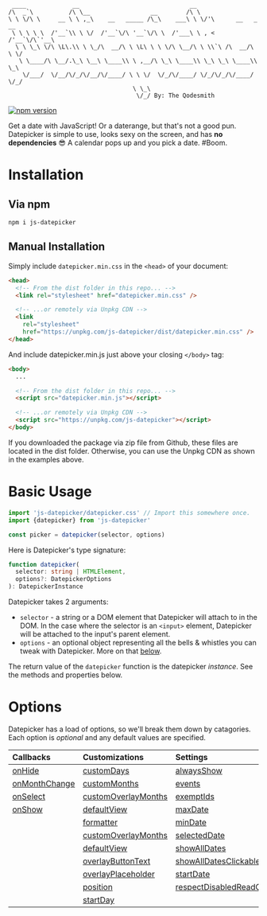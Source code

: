 ```
 ____             __                               __
/\  _`\          /\ \__                 __        /\ \
\ \ \/\ \     __ \ \ ,_\    __   _____ /\_\    ___\ \ \/'\      __   _ __
 \ \ \ \ \  /'__`\\ \ \/  /'__`\/\ '__`\/\ \  /'___\ \ , <    /'__`\/\`'__\
  \ \ \_\ \/\ \L\.\\ \ \_/\  __/\ \ \L\ \ \ \/\ \__/\ \ \\`\ /\  __/\ \ \/
   \ \____/\ \__/.\_\ \__\ \____\\ \ ,__/\ \_\ \____\\ \_\ \_\ \____\\ \_\
    \/___/  \/__/\/_/\/__/\/____/ \ \ \/  \/_/\/____/ \/_/\/_/\/____/ \/_/
                                   \ \_\
                                    \/_/ By: The Qodesmith
```

[![npm version](https://badge.fury.io/js/js-datepicker.svg)](https://badge.fury.io/js/js-datepicker)

Get a date with JavaScript! Or a daterange, but that's not a good pun.
Datepicker is simple to use, looks sexy on the screen, and has
**no dependencies** 😎 A calendar pops up and you pick a date. #Boom.

<!-- TODO - insert picture of Datepicker here. -->

# Installation

## Via npm

```
npm i js-datepicker
```

## Manual Installation

Simply include `datepicker.min.css` in the `<head>` of your document:

```html
<head>
  <!-- From the dist folder in this repo... -->
  <link rel="stylesheet" href="datepicker.min.css" />

  <!-- ...or remotely via Unpkg CDN -->
  <link
    rel="stylesheet"
    href="https://unpkg.com/js-datepicker/dist/datepicker.min.css" />
</head>
```

And include datepicker.min.js just above your closing `</body>` tag:

```html
<body>
  ...

  <!-- From the dist folder in this repo... -->
  <script src="datepicker.min.js"></script>

  <!-- ...or remotely via Unpkg CDN -->
  <script src="https://unpkg.com/js-datepicker"></script>
</body>
```

If you downloaded the package via zip file from Github, these files are located
in the dist folder. Otherwise, you can use the Unpkg CDN as shown in the
examples above.

# Basic Usage

```javascript
import 'js-datepicker/datepicker.css' // Import this somewhere once.
import {datepicker} from 'js-datepicker'

const picker = datepicker(selector, options)
```

Here is Datepicker's type signature:

```typescript
function datepicker(
  selector: string | HTMLElement,
  options?: DatepickerOptions
): DatepickerInstance
```

Datepicker takes 2 arguments:

- `selector` - a string or a DOM element that Datepicker will attach to in the
  DOM. In the case where the selector is an `<input>` element, Datepicker will be
  attached to the input's parent element.
- `options` - an optional object representing all the bells & whistles you can
  tweak with Datepicker. More on that [below](#options).

The return value of the `datepicker` function is the datepicker _instance_. See
the methods and properties below.

# Options

Datepicker has a load of options, so we'll break them down by catagories.
Each option is _optional_ and any default values are specified.

<table>
  <!-- HEADER -->
  <thead>
    <tr>
      <th align="left"><strong>Callbacks</strong></th>
      <th align="left"><strong>Customizations</strong></th>
      <th align="left"><strong>Settings</strong></th>
      <th align="left"><strong>Disabling Things</strong></th>
    </tr>
  </thead>

  <!-- ROWS -->
  <tbody>
    <tr>
      <td><a href="./docs/callbacks.md#onhide">onHide</a></td>
      <td><a href="./docs/customizations.md#customdays">customDays</a></td>
      <td><a href="./docs/settings.md#alwaysshow">alwaysShow</a></td>
      <td><a href="./docs/disabling-things.md#disableyearoverlay">disableYearOverlay</a></td>
    </tr>
    <tr>
      <td><a href="./docs/callbacks.md#onmonthchange">onMonthChange</a></td>
      <td><a href="./docs/customizations.md#custommonths">customMonths</a></td>
      <td><a href="./docs/settings.md#events">events</a></td>
      <td><a href="./docs/disabling-things.md#disableddates">disabledDates</a></td>
    </tr>
    <tr>
      <td><a href="./docs/callbacks.md#onselect">onSelect</a></td>
      <td><a href="./docs/customizations.md#customoverlaymonths">customOverlayMonths</a></td>
      <td><a href="./docs/settings.md#exemptids">exemptIds</a></td>
      <td><a href="./docs/disabling-things.md#disabler">disabler</a></td>
    </tr>
    <tr>
      <td><a href="./docs/callbacks.md#onshow">onShow</a></td>
      <td><a href="./docs/customizations.md#defaultview">defaultView</a></td>
      <td><a href="./docs/settings.md#maxdate">maxDate</a></td>
      <td><a href="./docs/disabling-things.md#noweekends">noWeekends</a></td>
    </tr>
    <tr>
      <td></td>
      <td><a href="./docs/customizations.md#formatter">formatter</a></td>
      <td><a href="./docs/settings.md#mindate">minDate</a></td>
      <td></td>
    </tr>
    <tr>
      <td></td>
      <td><a href="./docs/customizations.md#customoverlaymonths">customOverlayMonths</a></td>
      <td><a href="./docs/settings.md#selecteddate">selectedDate</a></td>
      <td></td>
    </tr>
    <tr>
      <td></td>
      <td><a href="./docs/customizations.md#defaultview">defaultView</a></td>
      <td><a href="./docs/settings.md#showalldates">showAllDates</a></td>
      <td></td>
    </tr>
    <tr>
      <td></td>
      <td><a href="./docs/customizations.md#overlaybuttontext">overlayButtonText</a></td>
      <td><a href="./docs/settings.md#showalldatesclickable">showAllDatesClickable</a></td>
      <td></td>
    </tr>
    <tr>
      <td></td>
      <td><a href="./docs/customizations.md#overlayplaceholder">overlayPlaceholder</a></td>
      <td><a href="./docs/settings.md#startdate">startDate</a></td>
      <td></td>
    </tr>
    <tr>
      <td></td>
      <td><a href="./docs/customizations.md#position">position</a></td>
      <td><a href="./docs/settings.md#respectdisabledreadonly">respectDisabledReadOnly</a></td>
      <td></td>
    </tr>
    <tr>
      <td></td>
      <td><a href="./docs/customizations.md#startday">startDay</a></td>
      <td></td>
      <td></td>
    </tr>
  </tbody>
</table>
